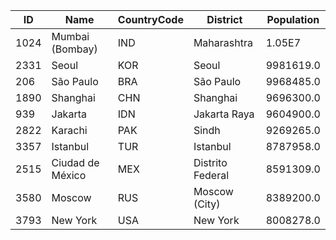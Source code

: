 | ID | Name | CountryCode | District | Population | 
| --- | --- | --- | --- | --- |
| 1024 | Mumbai (Bombay) | IND | Maharashtra | 1.05E7 |
| 2331 | Seoul | KOR | Seoul | 9981619.0 |
| 206 | São Paulo | BRA | São Paulo | 9968485.0 |
| 1890 | Shanghai | CHN | Shanghai | 9696300.0 |
| 939 | Jakarta | IDN | Jakarta Raya | 9604900.0 |
| 2822 | Karachi | PAK | Sindh | 9269265.0 |
| 3357 | Istanbul | TUR | Istanbul | 8787958.0 |
| 2515 | Ciudad de México | MEX | Distrito Federal | 8591309.0 |
| 3580 | Moscow | RUS | Moscow (City) | 8389200.0 |
| 3793 | New York | USA | New York | 8008278.0 |
